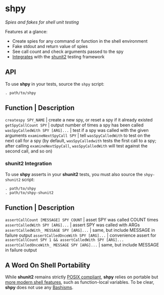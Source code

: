 # shpy

*Spies and fakes for shell unit testing*

Features at a glance:

* Create spies for any command or function in the shell environment
* Fake stdout and return value of spies
* See call count and check arguments passed to the spy
* [Integrates](#shunit2-integration) with the [shunit2](http://code.google.com/p/shunit2/) testing framework

## API

To use **shpy** in your tests, source the `shpy` script:

	. path/to/shpy

Function                        | Description
-----------------------------------------------------
`createspy SPY_NAME`            | create a new spy, or reset a spy if it already existed
`getSpyCallCount SPY`           | output number of times a spy has been called
`wasSpyCalledWith SPY [ARG]...` | test if a spy was called with the given arguments
`examineNextSpyCall SPY`        | tell `wasSpyCalledWith` to test on the next call for a spy (by default, `wasSpyCalledwith` tests the first call to a spy; after calling `examineNextSpyCall`, `wasSpyCalledWith` will test against the second call, and so on)

### shunit2 Integration

To use **shpy** asserts in your **shunit2** tests, you must also source the
`shpy-shunit2` script:

	. path/to/shpy
	. path/to/shpy-shunit2

Function                                     | Description
------------------------------------------------------------------
`assertCallCount [MESSAGE] SPY COUNT`        | asset SPY was called COUNT times
`assertCalledWith SPY [ARG]...`              | assert SPY was called with ARGs
`assertCalledWith_ MESSAGE SPY [ARG]...`     | same, but include MESSAGE in failure output
`assertCalledOnceWith SPY [ARG]...`          | convenience assert for `assertCallCount SPY 1 && assertCalledWith SPY [ARG]...`
`assertCalledOnceWith_ MESSAGE SPY [ARG]...` | same, but include MESSAGE in failure output

## A Word On Shell Portability

While **shunit2** remains strictly [POSIX
compliant](http://shellhaters.heroku.com/posix), **shpy** relies on portable
but [more modern shell features](http://apenwarr.ca/log/?m=201102#28), such as
function-local variables.  To be clear, **shpy** does not use any
[Bashisms](https://wiki.ubuntu.com/DashAsBinSh).
